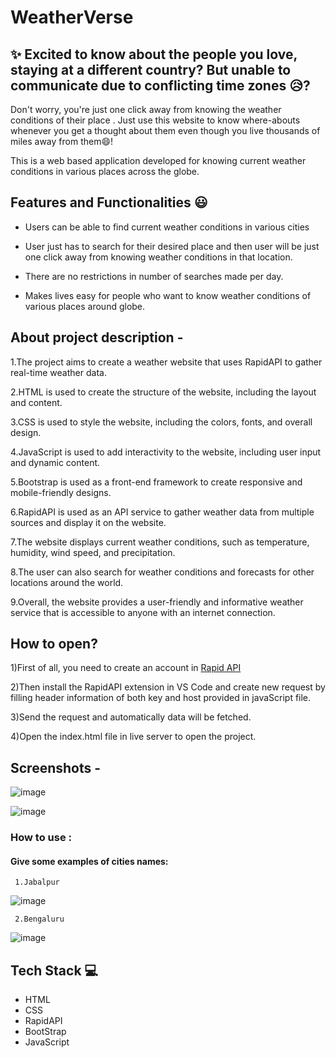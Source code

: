 # WeatherVerse
## ✨ Excited to know about the people you love, staying at a different country? But unable to communicate due to conflicting time zones 😥? 
  Don't worry, you're just one click away from knowing the weather conditions of their place . Just use this website to know where-abouts whenever you get
 a thought about them even though you live thousands of miles away from them😄!

This is a web based application developed for knowing current weather conditions in various places across the globe.


## Features and Functionalities 😃

- Users can be able to find current weather conditions in various cities

- User just has to search for their desired place and then user will be just one click away from knowing weather conditions in that location.

- There are no restrictions in number of searches made per day.

- Makes lives easy for people who want to know weather conditions of various places around globe. 


## About project description -
   
1.The project aims to create a weather website that uses RapidAPI to gather real-time weather data.

2.HTML is used to create the structure of the website, including the layout and content.

3.CSS is used to style the website, including the colors, fonts, and overall design.

4.JavaScript is used to add interactivity to the website, including user input and dynamic content.

5.Bootstrap is used as a front-end framework to create responsive and mobile-friendly designs.

6.RapidAPI is used as an API service to gather weather data from multiple sources and display it on the website.

7.The website displays current weather conditions, such as temperature, humidity, wind speed, and precipitation.

8.The user can also search for weather conditions and forecasts for other locations around the world.

9.Overall, the website provides a user-friendly and informative weather service that is accessible to anyone with an internet connection.

## How to open?
1)First of all, you need to create an account in <a href="https://rapidapi.com/hub">Rapid API</a>

2)Then install the RapidAPI extension in VS Code and create new request by filling header information of both key and host provided in javaScript file.

3)Send the request and automatically data will be fetched.

4)Open the index.html file in live server to open the project.

## Screenshots -

![image](https://user-images.githubusercontent.com/105978561/232223719-545f5cc9-6af2-4735-9a12-f698dfbe54b2.png)

![image](https://user-images.githubusercontent.com/105978561/232223960-ed36256e-6966-4ac7-b605-540759a64db1.png)



### How to use :
#### Give some examples of cities names:
     1.Jabalpur
     
![image](https://user-images.githubusercontent.com/105978561/232224015-5f1909d5-ccc8-420e-863e-f5ccec15bb30.png)

     2.Bengaluru

![image](https://user-images.githubusercontent.com/105978561/232224050-c7ca4fb7-d323-40da-9051-fb56c297742d.png)



## Tech Stack 💻
- HTML
- CSS
- RapidAPI
- BootStrap
- JavaScript
